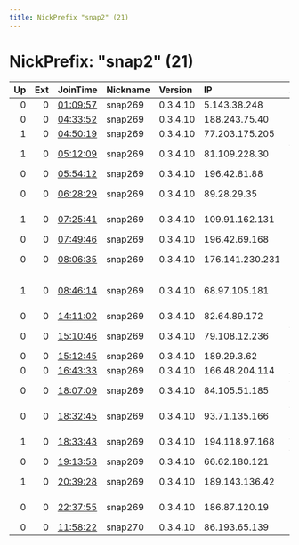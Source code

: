 ```yaml
---
title: NickPrefix "snap2" (21)
---
```


# NickPrefix: "snap2" (21)

|   Up |   Ext | JoinTime                                                                                            | Nickname   | Version   | IP              | AS                      | CC   |   ORp |   Dirp | OS    | Contact   |   eFamMembers |
|-----:|------:|:----------------------------------------------------------------------------------------------------|:-----------|:----------|:----------------|:------------------------|:-----|------:|-------:|:------|:----------|--------------:|
|    0 |     0 | [01:09:57](https://metrics.torproject.org/rs.html#details/E11A443755B14E3AD616B89E9D062DE7AEE427AA) | snap269    | 0.3.4.10  | 5.143.38.248    | Rostelecom              | ru   | 34459 |      0 | Linux | None      |             1 |
|    0 |     0 | [04:33:52](https://metrics.torproject.org/rs.html#details/8420E251BC940E11D1C35D57E89A166E9FC83874) | snap269    | 0.3.4.10  | 188.243.75.40   | SkyNet Ltd.             | ru   | 41625 |      0 | Linux | None      |             1 |
|    1 |     0 | [04:50:19](https://metrics.torproject.org/rs.html#details/7A1F13BC1D78DC1983BA40F61A8DF61D9110E2DF) | snap269    | 0.3.4.10  | 77.203.175.205  | SFR SA                  | fr   | 36335 |      0 | Linux | None      |             1 |
|    1 |     0 | [05:12:09](https://metrics.torproject.org/rs.html#details/C44649ABAF2A8F092A2FF6DD42AE96EF46B1BF18) | snap269    | 0.3.4.10  | 81.109.228.30   | Virgin Media Limited    | gb   | 42427 |      0 | Linux | None      |             1 |
|    0 |     0 | [05:54:12](https://metrics.torproject.org/rs.html#details/D78B8C6003FAA78898E210D69BAAA27BC6FE3A74) | snap269    | 0.3.4.10  | 196.42.81.88    | UCT                     | za   | 38151 |      0 | Linux | None      |             1 |
|    0 |     0 | [06:28:29](https://metrics.torproject.org/rs.html#details/F7641DDB766F67B7FFD31FA9DA83E7A210027C4E) | snap269    | 0.3.4.10  | 89.28.29.35     | StarNet Solutii SRL     | md   | 46549 |      0 | Linux | None      |             1 |
|    1 |     0 | [07:25:41](https://metrics.torproject.org/rs.html#details/84190D9F6D3465D0E8C7DF8737BF55458C4B9B38) | snap269    | 0.3.4.10  | 109.91.162.131  | Liberty Global B.V.     | de   | 42345 |      0 | Linux | None      |             1 |
|    0 |     0 | [07:49:46](https://metrics.torproject.org/rs.html#details/000FB58481FB8216E1AE0BC5D78BF53D01C6B1FF) | snap269    | 0.3.4.10  | 196.42.69.168   | UCT                     | za   | 33565 |      0 | Linux | None      |             1 |
|    0 |     0 | [08:06:35](https://metrics.torproject.org/rs.html#details/C8B1F029AFC76EE66CC73D23EDB11D983B5D291F) | snap269    | 0.3.4.10  | 176.141.230.231 | Bouygues Telecom SA     | fr   | 45411 |      0 | Linux | None      |             1 |
|    1 |     0 | [08:46:14](https://metrics.torproject.org/rs.html#details/68A9C7055ACF05389A584B09BC1F4A636EC5DBD7) | snap269    | 0.3.4.10  | 68.97.105.181   | Cox Communications Inc. | us   | 45913 |      0 | Linux | None      |             1 |
|    0 |     0 | [14:11:02](https://metrics.torproject.org/rs.html#details/77EC278A799B6C20FBE1186D41CEB454E6C6E0AB) | snap269    | 0.3.4.10  | 82.64.89.172    | Free SAS                | fr   | 36089 |      0 | Linux | None      |             1 |
|    0 |     0 | [15:10:46](https://metrics.torproject.org/rs.html#details/ECDC6533BC7CA652DC77999A022ED83B141597CB) | snap269    | 0.3.4.10  | 79.108.12.236   | Vodafone Ono, S.A.      | es   | 42717 |      0 | Linux | None      |             1 |
|    0 |     0 | [15:12:45](https://metrics.torproject.org/rs.html#details/D620D545854CDB1F4E57100B64F66034ADAD1F5A) | snap269    | 0.3.4.10  | 189.29.3.62     | CLARO S.A.              | br   | 39365 |      0 | Linux | None      |             1 |
|    0 |     0 | [16:43:33](https://metrics.torproject.org/rs.html#details/089376BBF2B42E1B46FB24781E5343141F9FC01D) | snap269    | 0.3.4.10  | 166.48.204.114  | Altima Telecom          | ca   | 32911 |      0 | Linux | None      |             1 |
|    0 |     0 | [18:07:09](https://metrics.torproject.org/rs.html#details/064063EB7FA766D9447895A30B133F3BD1BC7514) | snap269    | 0.3.4.10  | 84.105.51.185   | Vodafone Libertel B.V.  | nl   | 45611 |      0 | Linux | None      |             1 |
|    0 |     0 | [18:32:45](https://metrics.torproject.org/rs.html#details/8D376D84A7565D54BDF1D871F5A5351A49AD4B85) | snap269    | 0.3.4.10  | 93.71.135.166   | Vodafone Italia S.p.A.  | it   | 40949 |      0 | Linux | None      |             1 |
|    1 |     0 | [18:33:43](https://metrics.torproject.org/rs.html#details/3426B02D69D8CB15BAF86FA835DB73F38BBAFB77) | snap269    | 0.3.4.10  | 194.118.97.168  | A1 Telekom Austria AG   | at   | 43825 |      0 | Linux | None      |             1 |
|    0 |     0 | [19:13:53](https://metrics.torproject.org/rs.html#details/86AB7FE303D8E12F6837EB4CF61CE2FC3890122B) | snap269    | 0.3.4.10  | 66.62.180.121   | Zayo Bandwidth          | us   | 43183 |      0 | Linux | None      |             1 |
|    1 |     0 | [20:39:28](https://metrics.torproject.org/rs.html#details/BC44F640F5A1CC32225A99E4CD38CD118EAACE74) | snap269    | 0.3.4.10  | 189.143.136.42  | Uninet S.A. de C.V.     | mx   | 37747 |      0 | Linux | None      |             1 |
|    0 |     0 | [22:37:55](https://metrics.torproject.org/rs.html#details/7B67FD361842758BF3DC521E35E5904F1D53EF89) | snap269    | 0.3.4.10  | 186.87.120.19   | Telmex Colombia S.A.    | co   | 38391 |      0 | Linux | None      |             1 |
|    0 |     0 | [11:58:22](https://metrics.torproject.org/rs.html#details/74D3C3CAC76FA0F03AD5A9FAAD90435D2AB9D484) | snap270    | 0.3.4.10  | 86.193.65.139   | Orange                  | fr   | 33307 |      0 | Linux | None      |             1 |
